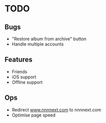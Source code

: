 TODO
====

Bugs
----

- "Restore album from archive" button
- Handle multiple accounts

Features
--------

- Friends
- iOS support
- Offline support

Ops
---

- Redirect www.nnnnext.com to nnnnext.com
- Optimise page speed

